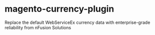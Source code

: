 # magento-currency-plugin
Replace the default WebServiceEx currency data with enterprise-grade reliability from nFusion Solutions
